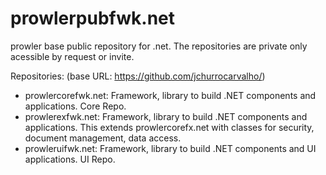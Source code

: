 # prowlerpubfwk.net

prowler base public repository for .net.
The repositories are private only acessible by request or invite.

Repositories:
(base URL: https://github.com/jchurrocarvalho/)

- prowlercorefwk.net: Framework, library to build .NET components and applications. Core Repo.
- prowlerexfwk.net: Framework, library to build .NET components and applications. This extends prowlercorefx.net with classes for security, document management, data access.
- prowleruifwk.net: Framework, library to build .NET components and UI applications. UI Repo.
